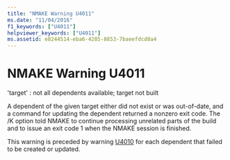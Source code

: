 ```yaml
---
title: "NMAKE Warning U4011"
ms.date: "11/04/2016"
f1_keywords: ["U4011"]
helpviewer_keywords: ["U4011"]
ms.assetid: e8244514-eba6-4285-8853-7baeefdcd8a4
---
```

# NMAKE Warning U4011

'target' : not all dependents available; target not built

A dependent of the given target either did not exist or was out-of-date, and a command for updating the dependent returned a nonzero exit code. The /K option told NMAKE to continue processing unrelated parts of the build and to issue an exit code 1 when the NMAKE session is finished.

This warning is preceded by warning [U4010](../../error-messages/tool-errors/nmake-warning-u4010.md) for each dependent that failed to be created or updated.